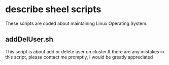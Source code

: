 # describe sheel scripts 
These scripts are coded about maintaining Linux Operating System.
## addDelUser.sh
This script is about add or delete user on cluster.If there are any mistakes in this script, please contact me promptly, I would be greatly appreciated

